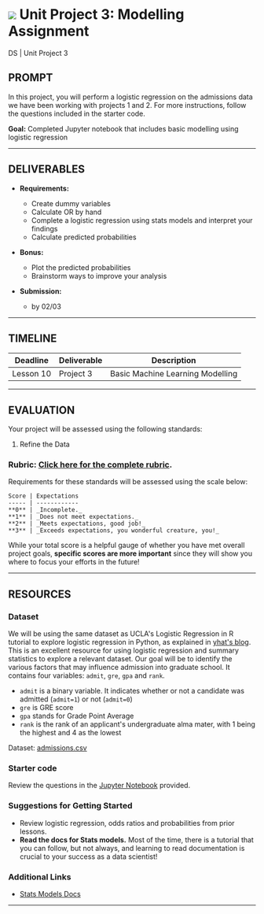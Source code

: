 # ![](https://ga-dash.s3.amazonaws.com/production/assets/logo-9f88ae6c9c3871690e33280fcf557f33.png) Unit Project 3: Modelling Assignment
DS | Unit Project 3

## PROMPT

In this project, you will perform a logistic regression on the admissions data we have been working with projects 1 and 2. For more instructions, follow the questions included in the starter code.

**Goal:** Completed Jupyter notebook that includes basic modelling using logistic regression

---

## DELIVERABLES

- **Requirements:**
    - Create dummy variables
    - Calculate OR by hand
    - Complete a logistic regression using stats models and interpret your findings
    - Calculate predicted probabilities

- **Bonus:**
    - Plot the predicted probabilities
    - Brainstorm ways to improve your analysis

- **Submission:**
    - by 02/03

---

## TIMELINE

| Deadline | Deliverable| Description |
|:-:|---|---|
| Lesson 10 | Project 3 | Basic Machine Learning Modelling |

---

## EVALUATION

Your project will be assessed using the following standards:

1. Refine the Data

### Rubric: [Click here for the complete rubric](./project3-rubric.md).

Requirements for these standards will be assessed using the scale below:

    Score | Expectations
    ----- | ------------
    **0** | _Incomplete._
    **1** | _Does not meet expectations._
    **2** | _Meets expectations, good job!_
    **3** | _Exceeds expectations, you wonderful creature, you!_

While your total score is a helpful gauge of whether you have met overall project goals, **specific scores are more important** since they will show you where to focus your efforts in the future!

---

## RESOURCES

### Dataset
We will be using the same dataset as UCLA's Logistic Regression in R tutorial to explore logistic regression in Python, as explained in [yhat's blog](http://blog.yhat.com/posts/logistic-regression-and-python.html). This is an excellent resource for using logistic regression and summary statistics to explore a relevant dataset. Our goal will be to identify the various factors that may influence admission into graduate school. It contains four variables: `admit`, `gre`, `gpa` and `rank`.

- `admit` is a binary variable. It indicates whether or not a candidate was admitted (`admit=1`) or not (`admit=0`)
- `gre` is GRE score
- `gpa` stands for Grade Point Average
- `rank` is the rank of an applicant's undergraduate alma mater, with 1 being the highest and 4 as the lowest

Dataset: [admissions.csv](../../../data/admissions.csv)

### Starter code
Review the questions in the [Jupyter Notebook](./starter/project3-starter.ipynb) provided.

### Suggestions for Getting Started
- Review logistic regression, odds ratios and probabilities from prior lessons.
- **Read the docs for Stats models.** Most of the time, there is a tutorial that you can follow, but not always, and learning to read documentation is crucial to your success as a data scientist!

### Additional Links
- [Stats Models Docs](http://statsmodels.sourceforge.net/)

---
